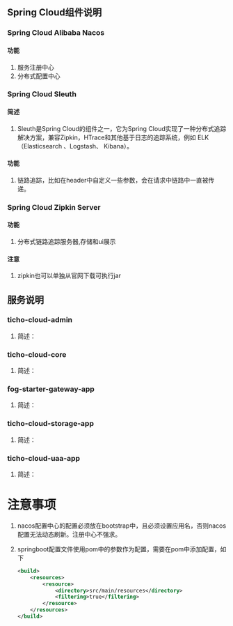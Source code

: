 ## Spring Cloud组件说明

### Spring Cloud Alibaba Nacos
#### 功能
1. 服务注册中心
2. 分布式配置中心

### Spring Cloud Sleuth
#### 简述
1. Sleuth是Spring Cloud的组件之一，它为Spring Cloud实现了一种分布式追踪解决方案，兼容Zipkin，HTrace和其他基于日志的追踪系统，例如 ELK（Elasticsearch 、Logstash、 Kibana）。

#### 功能

1. 链路追踪，比如在header中自定义一些参数，会在请求中链路中一直被传递。

### Spring Cloud Zipkin Server
#### 功能
1. 分布式链路追踪服务器,存储和ui展示
#### 注意
1. zipkin也可以单独从官网下载可执行jar

## 服务说明

### ticho-cloud-admin
1. 简述：

### ticho-cloud-core
1. 简述：

#### 

### fog-starter-gateway-app
1. 简述：

### ticho-cloud-storage-app
1. 简述：

### ticho-cloud-uaa-app
1. 简述：

# 注意事项
1. nacos配置中心的配置必须放在bootstrap中，且必须设置应用名，否则nacos配置无法动态刷新。注册中心不强求。

2. springboot配置文件使用pom中的参数作为配置，需要在pom中添加配置，如下

   ```xml
   <build>
       <resources>
           <resource>
               <directory>src/main/resources</directory>
               <filtering>true</filtering>
           </resource>
       </resources>
   </build>
   ```
